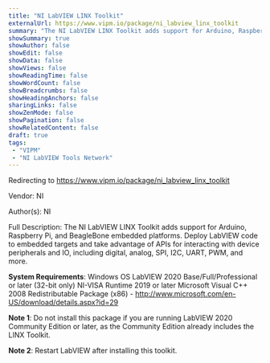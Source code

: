 ```yaml
---
title: "NI LabVIEW LINX Toolkit"
externalUrl: https://www.vipm.io/package/ni_labview_linx_toolkit
summary: "The NI LabVIEW LINX Toolkit adds support for Arduino, Raspberry Pi, and BeagleBone embedded platforms."
showSummary: true
showAuthor: false
showEdit: false
showData: false
showViews: false
showReadingTime: false
showWordCount: false
showBreadcrumbs: false
showHeadingAnchors: false
sharingLinks: false
showZenMode: false
showPagination: false
showRelatedContent: false
draft: true
tags:
 - "VIPM"
 - "NI LabVIEW Tools Network"
---
```


Redirecting to https://www.vipm.io/package/ni_labview_linx_toolkit

Vendor: NI

Author(s): NI
 
Full Description:
The NI LabVIEW LINX Toolkit adds support for Arduino, Raspberry Pi, and BeagleBone embedded platforms. Deploy LabVIEW code to embedded targets and take advantage of APIs for interacting with device peripherals and IO, including digital, analog, SPI, I2C, UART, PWM, and more.

**System Requirements**:
Windows OS
LabVIEW 2020 Base/Full/Professional or later (32-bit only)
NI-VISA Runtime 2019 or later
Microsoft Visual C++ 2008 Redistributable Package (x86) - http://www.microsoft.com/en-US/download/details.aspx?id=29

**Note 1**: Do not install this package if you are running LabVIEW 2020 Community Edition or later, as the Community Edition already includes the LINX Toolkit.

**Note 2**: Restart LabVIEW after installing this toolkit.